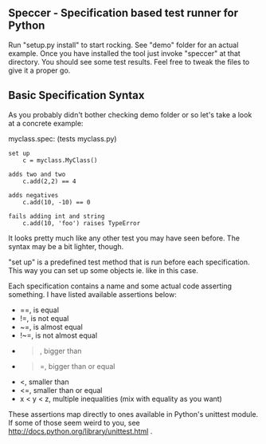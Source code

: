 ## Speccer - Specification based test runner for Python

Run "setup.py install" to start rocking. See "demo" folder for an actual example. Once you have installed the tool just invoke "speccer" at that directory. You should see some test results. Feel free to tweak the files to give it a proper go.

## Basic Specification Syntax

As you probably didn't bother checking demo folder or so let's take a look at a concrete example:

myclass.spec: (tests myclass.py)

    set up
        c = myclass.MyClass()

    adds two and two
        c.add(2,2) == 4

    adds negatives
        c.add(10, -10) == 0

    fails adding int and string
        c.add(10, 'foo') raises TypeError

It looks pretty much like any other test you may have seen before. The syntax may be a bit lighter, though.

"set up" is a predefined test method that is run before each specification. This way you can set up some objects ie. like in this case.

Each specification contains a name and some actual code asserting something. I have listed available assertions below:

* ==, is equal
* !=, is not equal
* ~=, is almost equal
* !~=, is not almost equal
* >, bigger than
* >=, bigger than or equal
* <, smaller than
* <=, smaller than or equal
* x < y < z, multiple inequalities (mix with equality as you want)

These assertions map directly to ones available in Python's unittest module. If some of those seem weird to you, see http://docs.python.org/library/unittest.html .
